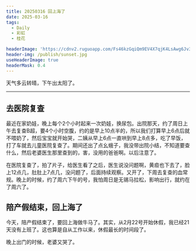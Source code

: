 ```yaml
---
title: 20250316 回上海了
date: 2025-03-16
tags:
  - Daily
  - 彩虹
  - 桂花

headerImage: 'https://cdnv2.ruguoapp.com/Fs46kzGqiQm9EV4X7qjK4LsAwg6Jv3.jpg'
header-img: /publish/sunset.jpg
useHeaderImage: true
headerMask: 0.4
---
```


天气多云转晴，下午出太阳了。

---

## 去医院复查

最近在家奶娃，晚上每个2个小时起来一次奶娃，换尿包。出院那天，约了周日上午去复查B超，要4个小时空腹，约的是早上10点半的，所以我们打算早上6点后就不喂奶了，然后宝宝就开始哭，二姨从早上6点一直哄到早上8点多，吃了早饭，打了车就去儿童医院复查了。期间还出了点幺蛾子，我没带出院小结，不知道要查什么，然后老婆医生那里查到的，害，没用的爸爸啊。以后注意了。

在医院复查了，拍了片子，给医生看了之后，医生说没问题啊，黄疸也下去了，脸上12点几，肚肚上7点几，没问题了，后面持续观察。又开了，下周去复查的血常规。晚上的时候，约了周六下午的号，我怕周日是无锡马拉松，影响出行，就约在了周六了。

## 陪产假结束，回上海了

今天，陪产假结束了，要回上海做牛马了。其实，从2月22号开始休假，我已经21天没有上班了。这也算是自从工作以来，休假最长的时间段了。

晚上出门的时候，老婆又哭了。

